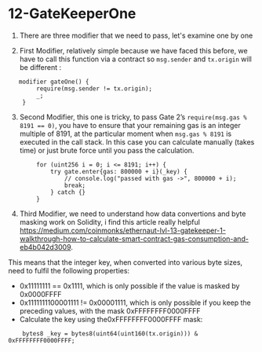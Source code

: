 # 12-GateKeeperOne

1. There are three modifier that we need to pass, let's examine one by one

2. First Modifier, relatively simple because we have faced this before, we have to call this function via a contract so `msg.sender` and `tx.origin` will be different :

```solidity
   modifier gateOne() {
        require(msg.sender != tx.origin);
        _;
    }
```

3. Second Modifier, this one is tricky, to pass Gate 2’s `require(msg.gas % 8191 == 0)`, you have to ensure that your remaining gas is an integer multiple of 8191, at the particular moment when `msg.gas % 8191` is executed in the call stack. In this case you can calculate manually (takes time) or just brute force until you pass the calculation.

```solidity
        for (uint256 i = 0; i <= 8191; i++) {
            try gate.enter{gas: 800000 + i}(_key) {
                // console.log("passed with gas ->", 800000 + i);
                break;
            } catch {}
        }
```

4. Third Modifier, we need to understand how data convertions and byte masking work on Solidity, i find this article really helpful https://medium.com/coinmonks/ethernaut-lvl-13-gatekeeper-1-walkthrough-how-to-calculate-smart-contract-gas-consumption-and-eb4b042d3009.

This means that the integer key, when converted into various byte sizes, need to fulfil the following properties:

- 0x11111111 == 0x1111, which is only possible if the value is masked by 0x0000FFFF
- 0x1111111100001111 != 0x00001111, which is only possible if you keep the preceding values, with the mask 0xFFFFFFFF0000FFFF
- Calculate the key using the0xFFFFFFFF0000FFFF mask:

```solidity
    bytes8 _key = bytes8(uint64(uint160(tx.origin))) & 0xFFFFFFFF0000FFFF;
```

